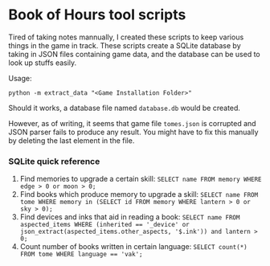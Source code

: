 Book of Hours tool scripts
===

Tired of taking notes mannually, I created these scripts to keep various things in the game in track.
These scripts create a SQLite database by taking in JSON files containing game data, and the database can be used to look up stuffs easily.

Usage:
```
python -m extract_data "<Game Installation Folder>"
```
Should it works, a database file named `database.db` would be created.

However, as of writing, it seems that game file `tomes.json` is corrupted and JSON parser fails to produce any result.
You might have to fix this manually by deleting the last element in the file.

### SQLite quick reference

1. Find memories to upgrade a certain skill:
`SELECT name FROM memory WHERE edge > 0 or moon > 0;`
2. Find books which produce memory to upgrade a skill:
`SELECT name FROM tome WHERE memory in (SELECT id FROM memory WHERE lantern > 0 or sky > 0);`
3. Find devices and inks that aid in reading a book:
`SELECT name FROM aspected_items WHERE (inherited == '_device' or json_extract(aspected_items.other_aspects, '$.ink')) and lantern > 0;`
4. Count number of books written in certain language:
`SELECT count(*) FROM tome WHERE language == 'vak';`
